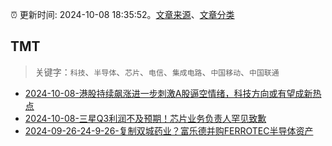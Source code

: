 :alarm_clock: 更新时间: 2024-10-08 18:35:52。[文章来源](/README.md)、[文章分类](/TAGS.md)

## TMT


> 关键字：`科技`、`半导体`、`芯片`、`电信`、`集成电路`、`中国移动`、`中国联通`



- [2024-10-08-港股持续飙涨进一步刺激A股逼空情绪，科技方向或有望成新热点](https://www.cls.cn/detail/1817695) 
- [2024-10-08-三星Q3利润不及预期！芯片业务负责人罕见致歉](https://www.cls.cn/detail/1817910) 
- [2024-09-26-24-9-26-复制双城药业？富乐德并购FERROTEC半导体资产](https://xueqiu.com/8772786299/305782060) 
